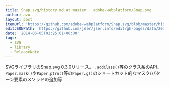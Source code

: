 ```yaml
---
title: Snap.svg/history.md at master · adobe-webplatform/Snap.svg
author: azu
layout: post
itemUrl: 'https://github.com/adobe-webplatform/Snap.svg/blob/master/history.md#030'
editJSONPath: 'https://github.com/jser/jser.info/edit/gh-pages/data/2014/06/index.json'
date: '2014-06-05T01:25:01+00:00'
tags:
  - SVG
  - library
  - ReleaseNote
---
```

SVGライブラリのSnap.svg 0.3.0リリース。
`.addClass()`等のクラス系のAPI、`Paper.mask()`や`Paper.ptrn()`等の`Paper.g()`のショートカット的なマスク/パターン要素のメソッドの追加等
